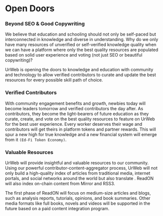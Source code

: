 # Open Doors

### Beyond SEO & Good Copywriting

We believe that education and schooling should not only be self-paced but interconnected in knowledge and diverse in understanding. Why do we only have many resources of unverified or self-verified knowledge quality when we can have a platform where only the best quality resources are populated based on solid user experience and voting (not just SEO or beautiful copywriting)?

UrWeb is opening the doors to knowledge and education with community and technology to allow verified contributors to curate and update the best resources for every possible skill path of choice.

### Verified Contributors

With community engagement benefits and growth, newbies today will become leaders tomorrow and verified contributors the day after. As contributors, they become the light-bearers of future education as they curate, create, and vote on the best quality resources to feature on UrWeb for the best user experience. Every worker deserves their wage and contributors will get theirs in platform tokens and partner rewards. This will spur a new high for true knowledge and a new financial system will emerge from it `(Ed-Fi Token Economy)`.&#x20;

### Valuable Resources

UrWeb will provide insightful and valuable resources to our community. Using our powerful contributor-content-aggregator process, UrWeb will not only build a high-quality index of articles from traditional media, internet portals, and social networks around the world but also translate . ReadON will also index on-chain content from Mirror and RSS3.

The first phase of ReadON will focus on medium-size articles and blogs, such as analysis reports, tutorials, opinions, and book summaries. Other media formats like full books, novels and videos will be supported in the future based on a paid content integration program.

